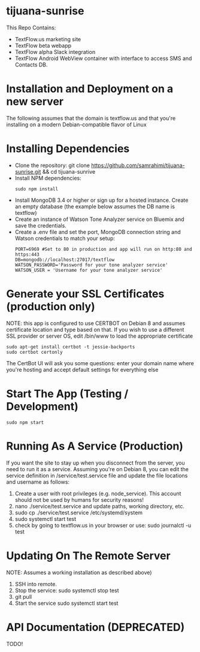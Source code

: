 # tijuana-sunrise

This Repo Contains:

- TextFlow.us marketing site
- TextFlow beta webapp
- TextFlow alpha Slack integration
- TextFlow Android WebView container with interface to access SMS and Contacts DB.

# Installation and Deployment on a new server

The following assumes that the domain is textflow.us and that you're 
installing on a modern Debian-compatible flavor of Linux

# Installing Dependencies
- Clone the repository: git clone https://github.com/samrahimi/tijuana-sunrise.git && cd tijuana-sunrive
- Install NPM dependencies: 
  ```
  sudo npm install
  ```
- Install MongoDB 3.4 or higher or sign up for a hosted instance. Create an empty database (the example below assumes the DB name is textflow)
- Create an instance of Watson Tone Analyzer service on Bluemix and save the credentials. 
- Create a .env file and set the port, MongoDB connection string and Watson credentials to match your setup:
  ```
  PORT=6969 #Set to 80 in production and app will run on http:80 and https:443
  DB=mongodb://localhost:27017/textflow
  WATSON_PASSWORD='Password for your tone analyzer service'
  WATSON_USER = 'Username for your tone analyzer service'
  ```

# Generate your SSL Certificates (production only)

NOTE: this app is configured to use CERTBOT on Debian 8 and assumes certificate location and type based on that. If you wish to use a different SSL provider or server OS, edit /bin/www to load the appropriate certificate 

```
sudo apt-get install certbot -t jessie-backports
sudo certbot certonly
```

The CertBot UI will ask you some questions: enter your domain name where you're hosting and accept default settings for everything else

# Start The App (Testing / Development)
```
sudo npm start
```

# Running As A Service (Production)

If you want the site to stay up when you disconnect from the server, you need to run it as a service.
Assuming you're on Debian 8, you can edit the service definition in /service/test.service file and update the file locations and username as follows:

  1. Create a user with root privileges (e.g. node_service). This account should not be used by humans for security reasons!
  2. nano ./service/test.service and update paths, working directory, etc.
  2. sudo cp ./service/test.service /etc/systemd/system
  3. sudo systemctl start test
  4. check by going to textflow.us in your browser or use: sudo journalctl -u test



# Updating On The Remote Server
NOTE: Assumes a working installation as described above)

  1. SSH into remote.
  2. Stop the service: sudo systemctl stop test
  3. git pull
  4. Start the service sudo systemctl start test

# API Documentation (DEPRECATED)

TODO! 
